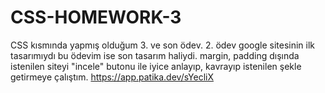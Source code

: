 # CSS-HOMEWORK-3
CSS kısmında yapmış olduğum 3. ve son ödev. 
2. ödev google sitesinin ilk tasarımıydı bu ödevim ise son tasarım haliydi. margin, padding dışında istenilen siteyi "incele" butonu ile iyice anlayıp, kavrayıp istenilen şekle getirmeye çalıştım.
https://app.patika.dev/sYecliX

